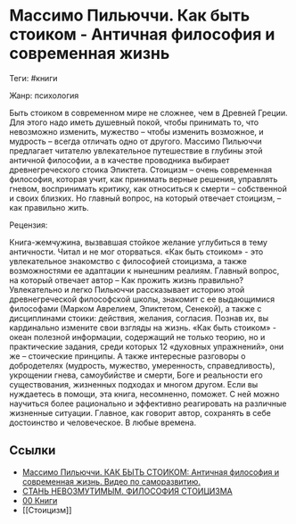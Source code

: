 # Массимо Пильюччи. Как быть стоиком - Античная философия и современная жизнь

Теги: #книги 

Жанр: психология

Быть стоиком в современном мире не сложнее, чем в Древней Греции. Для этого надо иметь душевный покой, чтобы принимать то, что невозможно изменить, мужество – чтобы изменить возможное, и мудрость – всегда отличать одно от другого. Массимо Пильюччи предлагает читателю увлекательное путешествие в глубины этой античной философии, а в качестве проводника выбирает древнегреческого стоика Эпиктета. Стоицизм – очень современная философия, которая учит, как принимать верные решения, управлять гневом, воспринимать критику, как относиться к смерти – собственной и своих близких. Но главный вопрос, на который отвечает стоицизм, – как правильно жить.

Рецензия:

Книга-жемчужина, вызвавшая стойкое желание углубиться в тему античности. Читал и не мог оторваться. «Как быть стоиком» - это увлекательное знакомство с философией стоицизма, а также возможностями ее адаптации к нынешним реалиям. Главный вопрос, на который отвечает автор – Как прожить жизнь правильно? Увлекательно и легко Пильюччи рассказывает историю этой древнегреческой философской школы, знакомит с ее выдающимися философами (Марком Аврелием, Эпиктетом, Сенекой), а также с дисциплинами стоики: действия, желания, согласия. Познав их, вы кардинально измените свои взгляды на жизнь. «Как быть стоиком» - океан полезной информации, содержащий не только теорию, но и практические задания, среди которых 12 «духовных упражнений», они же – стоические принципы. А также интересные разговоры о добродетелях (мудрость, мужество, умеренность, справедливость), укрощении гнева, самоубийстве и смерти, Боге и реальности его существования, жизненных подходах и многом другом. Если вы нуждаетесь в помощи, эта книга, несомненно, поможет. С ней можно научиться более рационально и эффективно реагировать на различные жизненные ситуации. Главное, как говорит автор, сохранять в себе достоинство и человеческое. В любые времена.

## Ссылки

* [Массимо Пильюччи. КАК БЫТЬ СТОИКОМ: Античная философия и современная жизнь. Видео по саморазвитию.](https://www.youtube.com/watch?v=G9lJ7-0Ycog)
* [СТАНЬ НЕВОЗМУТИМЫМ. ФИЛОСОФИЯ СТОИЦИЗМА](https://www.youtube.com/watch?v=CuHEiWfYDaM)
* [00 Книги](00%20%D0%9A%D0%BD%D0%B8%D0%B3%D0%B8.md)
* [[Стоицизм]]